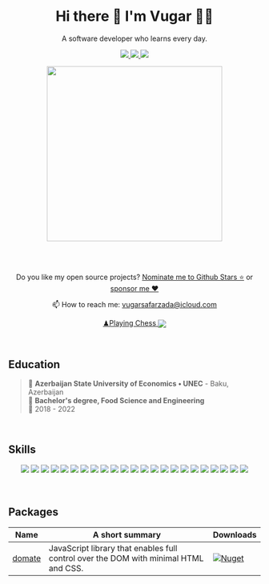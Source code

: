<h1 align="center">
  Hi there 👋 I'm Vugar 👨‍💻
</h1>

<p align="center">
  A software developer who learns every day.
</p>

<p align="center">
  <a href="https://github.com/sponsors/vugarsafarzada">
    <img src="https://img.shields.io/badge/sponsor-30363D?style=for-the-badge&logo=GitHub-Sponsors&logoColor=#white" />        
  </a>
  <a href="https://www.linkedin.com/in/vugar-safarzada/">
    <img src="https://img.shields.io/badge/linkedin-%230077B5.svg?&style=for-the-badge&logo=linkedin&logoColor=white" />
  </a>
  <a href="https://leetcode.com/u/vugarsafarzada/">
    <img src="https://img.shields.io/badge/-LeetCode-FFA116?style=for-the-badge&logo=LeetCode&logoColor=black" />
  </a>
</p>

<p align="center">
  <a href="#"><img src="https://github-readme-stats.vercel.app/api?username=vugarsafarzada&show_icons=true&count_private=true&theme=dark" width="350"></a>
</p>

<br/>
<br/>

<p align="center">
  Do you like my open source projects? <a href="https://stars.github.com/nominate/">Nominate me to Github Stars ⭐</a> or <a href="https://github.com/sponsors/vugarsafarzada">sponsor me ❤️</a>
</p>

<p align="center">
  📫 How to reach me: <a href="mailto:vugarsafarzada@icloud.com">vugarsafarzada@icloud.com</a>
</p>


<p align='center'>
  <a href='https://www.chess.com/member/VugaSafarzada'>♟Playing Chess
<img align='center' src='https://img.shields.io/badge/dynamic/json?logo=chessdotcom&label=rating&query=%24.chess_rapid.last.rating&url=https%3A%2F%2Fapi.chess.com%2Fpub%2Fplayer%2FVugaSafarzada%2Fstats'/></a>
  </p>



<br/>

## Education

>📍 **Azerbaijan State University of Economics • UNEC** - Baku, Azerbaijan \
📖 **Bachelor's degree, Food Science and Engineering**\
📆 2018 - 2022 

<br/>

## Skills

<div align="center">
  <img src="https://img.shields.io/badge/TypeScript-007ACC?logo=typescript&logoColor=white" />
<img src="https://img.shields.io/badge/JavaScript-F7DF1E?logo=javascript&logoColor=000" />
<img src="https://img.shields.io/badge/React-%2320232a.svg?logo=react&logoColor=%2361DAFB" />
<img src="https://img.shields.io/badge/Redux-764ABC?logo=redux&logoColor=fff" />
<img src="https://img.shields.io/badge/Next.js-black?logo=next.js&logoColor=white" />
<img src="https://img.shields.io/badge/Vue.js-4FC08D?logo=vuedotjs&logoColor=fff" />
<img src="https://img.shields.io/badge/Nuxt-002E3B?logo=nuxt&logoColor=#00DC82" />
<img src="https://img.shields.io/badge/Vite-646CFF?logo=vite&logoColor=fff" />
<img src="https://img.shields.io/badge/HTML-%23E34F26.svg?logo=html5&logoColor=white" />
<img src="https://img.shields.io/badge/CSS-639?logo=css&logoColor=fff" />
<img src="https://img.shields.io/badge/Sass-C69?logo=sass&logoColor=fff" />
<img src="https://img.shields.io/badge/Tailwind%20CSS-%2338B2AC.svg?logo=tailwind-css&logoColor=white" />
<img src="https://img.shields.io/badge/Bootstrap-7952B3?logo=bootstrap&logoColor=fff" />
<img src="https://img.shields.io/badge/Cypress-69D3A7?logo=cypress&logoColor=fff" />
<img src="https://img.shields.io/badge/Docker-2496ED?logo=docker&logoColor=fff" />
<img src="https://img.shields.io/badge/Node.js-6DA55F?logo=node.js&logoColor=white" />
<img src="https://img.shields.io/badge/Express.js-%23404d59.svg?logo=express&logoColor=%2361DAFB" />
<img src="https://img.shields.io/badge/Nest.js-%23E0234E.svg?logo=nestjs&logoColor=white" />
<img src="https://img.shields.io/badge/Prisma-2D3748?logo=prisma&logoColor=white" />
<img src="https://img.shields.io/badge/Sequelize-52B0E7?logo=sequelize&logoColor=fff" />
<img src="https://img.shields.io/badge/MySQL-4479A1?logo=mysql&logoColor=fff" />
<img src="https://img.shields.io/badge/MongoDB-%234ea94b.svg?logo=mongodb&logoColor=white" />
<img src="https://img.shields.io/badge/Python-3776AB?logo=python&logoColor=fff" />
</div>

<br/>
<br/>

## Packages


| Name                 | A short summary                              | Downloads |
| -------------------- | -------------------------------------------- | --------- |
| [domate](https://github.com/vugarsafarzada/domate) | JavaScript library that enables full control over the DOM with minimal HTML and CSS.  | [![Nuget](https://img.shields.io/npm/dt/domate)](https://www.nuget.org/packages/domate) |

  

